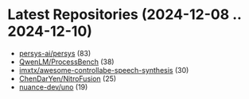 # Latest Repositories (2024-12-08 .. 2024-12-10)

- [persys-ai/persys](https://github.com/persys-ai/persys) (83)
- [QwenLM/ProcessBench](https://github.com/QwenLM/ProcessBench) (38)
- [imxtx/awesome-controllabe-speech-synthesis](https://github.com/imxtx/awesome-controllabe-speech-synthesis) (30)
- [ChenDarYen/NitroFusion](https://github.com/ChenDarYen/NitroFusion) (25)
- [nuance-dev/uno](https://github.com/nuance-dev/uno) (19)

